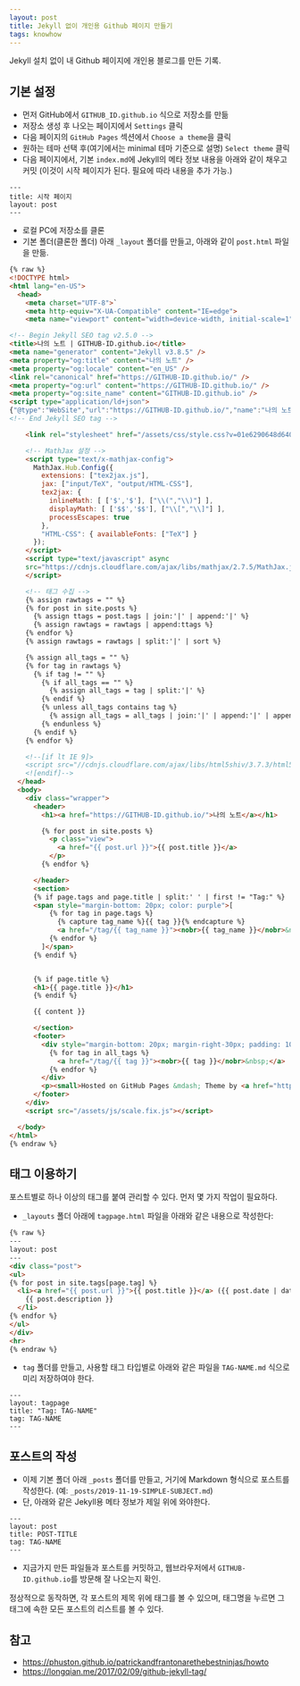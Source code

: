 ```yaml
---
layout: post
title: Jekyll 없이 개인용 Github 페이지 만들기
tags: knowhow
---
```


Jekyll 설치 없이 내 Github 페이지에 개인용 블로그를 만든 기록.

## 기본 설정

* 먼저 GitHub에서 `GITHUB_ID.github.io` 식으로 저장소를 만듦
* 저장소 생성 후 나오는 페이지에서 `Settings` 클릭
* 다음 페이지의 `GitHub Pages` 섹션에서 `Choose a theme`을 클릭
* 원하는 테마 선택 후(여기에서는 minimal 테마 기준으로 설명) `Select theme` 클릭
* 다음 페이지에서, 기본 `index.md`에 Jekyll의 메타 정보 내용을 아래와 같이 채우고 커밋 (이것이 시작 페이지가 된다. 필요에 따라 내용을 추가 가능.)

```
---
title: 시작 페이지
layout: post
---
```
* 로컬 PC에 저장소를 클론
* 기본 폴더(클론한 폴더) 아래 `_layout` 폴더를 만들고, 아래와 같이 `post.html` 파일을 만듦.

```html
{% raw %}
<!DOCTYPE html>
<html lang="en-US">
  <head>
    <meta charset="UTF-8">`
    <meta http-equiv="X-UA-Compatible" content="IE=edge">
    <meta name="viewport" content="width=device-width, initial-scale=1">

<!-- Begin Jekyll SEO tag v2.5.0 -->
<title>나의 노트 | GITHUB-ID.github.io</title>
<meta name="generator" content="Jekyll v3.8.5" />
<meta property="og:title" content="나의 노트" />
<meta property="og:locale" content="en_US" />
<link rel="canonical" href="https://GITHUB-ID.github.io/" />
<meta property="og:url" content="https://GITHUB-ID.github.io/" />
<meta property="og:site_name" content="GITHUB-ID.github.io" />
<script type="application/ld+json">
{"@type":"WebSite","url":"https://GITHUB-ID.github.io/","name":"나의 노트","headline":"나의 노트","@context":"http://schema.org"}</script>
<!-- End Jekyll SEO tag -->

    <link rel="stylesheet" href="/assets/css/style.css?v=01e6290648d6409b0c7f076e8788b0cbc74c3e34">

    <!-- MathJax 설정 -->
    <script type="text/x-mathjax-config">
      MathJax.Hub.Config({
        extensions: ["tex2jax.js"],
        jax: ["input/TeX", "output/HTML-CSS"],
        tex2jax: {
          inlineMath: [ ['$','$'], ["\\(","\\)"] ],
          displayMath: [ ['$$','$$'], ["\\[","\\]"] ],
          processEscapes: true
        },
        "HTML-CSS": { availableFonts: ["TeX"] }
      });
    </script>
    <script type="text/javascript" async
    src="https://cdnjs.cloudflare.com/ajax/libs/mathjax/2.7.5/MathJax.js?config=TeX-MML-AM_CHTML">
    </script>

    <!-- 태그 수집 -->
    {% assign rawtags = "" %}
    {% for post in site.posts %}
      {% assign ttags = post.tags | join:'|' | append:'|' %}
      {% assign rawtags = rawtags | append:ttags %}
    {% endfor %}
    {% assign rawtags = rawtags | split:'|' | sort %}

    {% assign all_tags = "" %}
    {% for tag in rawtags %}
      {% if tag != "" %}
        {% if all_tags == "" %}
          {% assign all_tags = tag | split:'|' %}
        {% endif %}
        {% unless all_tags contains tag %}
          {% assign all_tags = all_tags | join:'|' | append:'|' | append:tag | split:'|' %}
        {% endunless %}
      {% endif %}
    {% endfor %}

    <!--[if lt IE 9]>
    <script src="//cdnjs.cloudflare.com/ajax/libs/html5shiv/3.7.3/html5shiv.min.js"></script>
    <![endif]-->
  </head>
  <body>
    <div class="wrapper">
      <header>
        <h1><a href="https://GITHUB-ID.github.io/">나의 노트</a></h1>

        {% for post in site.posts %}
          <p class="view">
            <a href="{{ post.url }}">{{ post.title }}</a>
          </p>
        {% endfor %}

      </header>
      <section>
      {% if page.tags and page.title | split:' ' | first != "Tag:" %}
      <span style="margin-bottom: 20px; color: purple">[
          {% for tag in page.tags %}
            {% capture tag_name %}{{ tag }}{% endcapture %}
            <a href="/tag/{{ tag_name }}"><nobr>{{ tag_name }}</nobr>&nbsp;</a>
          {% endfor %}
        ]</span>
      {% endif %}


      {% if page.title %}
      <h1>{{ page.title }}</h1>
      {% endif %}

      {{ content }}

      </section>
      <footer>
        <div style="margin-bottom: 20px; margin-right-30px; padding: 10px; padding-left: 15px; border-radius: 7px; background-color: #ffddff;">
          {% for tag in all_tags %}
            <a href="/tag/{{ tag }}"><nobr>{{ tag }}</nobr>&nbsp;</a>
          {% endfor %}
        </div>
        <p><small>Hosted on GitHub Pages &mdash; Theme by <a href="https://github.com/orderedlist">orderedlist</a></small></p>
      </footer>
    </div>
    <script src="/assets/js/scale.fix.js"></script>

  </body>
</html>
{% endraw %}
```

## 태그 이용하기
포스트별로 하나 이상의 태그를 붙여 관리할 수 있다. 먼저 몇 가지 작업이 필요하다.

* `_layouts` 폴더 아래에 `tagpage.html` 파일을 아래와 같은 내용으로 작성한다:

```html
{% raw %}
---
layout: post
---
<div class="post">
<ul>
{% for post in site.tags[page.tag] %}
  <li><a href="{{ post.url }}">{{ post.title }}</a> ({{ post.date | date: "%Y-%m-%d" }})<br>
    {{ post.description }}
  </li>
{% endfor %}
</ul>
</div>
<hr>
{% endraw %}
```

* `tag` 폴더를 만들고, 사용할 태그 타입별로 아래와 같은 파일을 `TAG-NAME.md` 식으로 미리 저장하여야 한다.

```
---
layout: tagpage
title: "Tag: TAG-NAME"
tag: TAG-NAME
---
```

## 포스트의 작성

* 이제 기본 폴더 아래 `_posts` 폴더를 만들고, 거기에 Markdown 형식으로 포스트를 작성한다. (예: `_posts/2019-11-19-SIMPLE-SUBJECT.md`)
* 단, 아래와 같은 Jekyll용 메타 정보가 제일 위에 와야한다.

```
---
layout: post
title: POST-TITLE
tag: TAG-NAME
---
```

* 지금가지 만든 파일들과 포스트를 커밋하고, 웹브라우저에서 `GITHUB-ID.github.io`를 방문해 잘 나오는지 확인.

정상적으로 동작하면, 각 포스트의 제목 위에 태그를 볼 수 있으며, 태그명을 누르면 그 태그에 속한 모든 포스트의 리스트를 볼 수 있다.

## 참고
* <https://phuston.github.io/patrickandfrantonarethebestninjas/howto>
* <https://longqian.me/2017/02/09/github-jekyll-tag/>